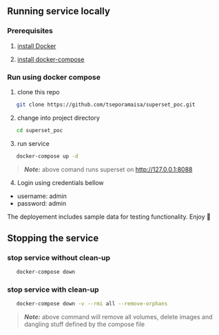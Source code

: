 ## Running service locally

### Prerequisites

1. [install Docker](https://docs.docker.com/engine/install/)

2. [install docker-compose](https://docs.docker.com/compose/install/)

### Run using docker compose

1. clone this repo

```bash
   git clone https://github.com/tseporamaisa/superset_poc.git
```   
2. change into project directory

```bash
   cd superset_poc
```
3. run service

```bash
   docker-compose up -d
```

> **_Note:_** above comand runs superset on http://127.0.0.1:8088    

4. Login using credentials bellow  
- username: admin
- password: admin

The deployement includes sample data for testing functionality. Enjoy :slightly_smiling_face:    

## Stopping the service    
    
### stop service without clean-up   
```bash
   docker-compose down 
```    
### stop service with clean-up   
```bash
   docker-compose down -v --rmi all --remove-orphans
```
> **_Note:_** above command will remove all volumes, delete images and dangling stuff defined by the compose file
